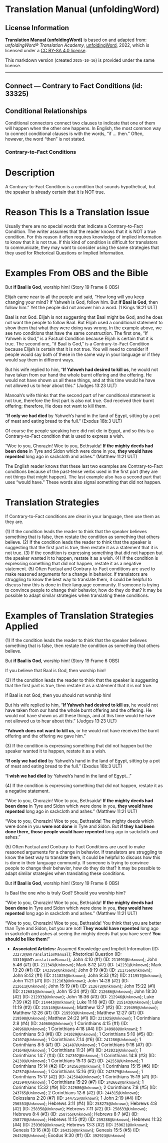 # Translation Manual (unfoldingWord)

## License Information

**Translation Manual (unfoldingWord)** is based on and adapted from: _unfoldingWord® Translation Academy_, [unfoldingWord](https://unfoldingword.org/utw), 2022, which is licensed under a [CC BY-SA 4.0 license](https://creativecommons.org/licenses/by-sa/4.0/legalcode.en).

This markdown version (created `2025-10-16`) is provided under the same license.



--------------------------------

## Connect — Contrary to Fact Conditions (id: 33325)

Conditional Relationships
-------------------------

Conditional connectors connect two clauses to indicate that one of them will happen when the other one happens. In English, the most common way to connect conditional clauses is with the words, “if … then.” Often, however, the word “then” is not stated.

### Contrary\-to\-Fact Conditions

Description
===========

A Contrary\-to\-Fact Condition is a condition that sounds hypothetical, but the speaker is already certain that it is NOT true.

Reason This Is a Translation Issue
==================================

Usually there are no special words that indicate a Contrary\-to\-Fact Condition. The writer assumes that the reader knows that it is NOT a true condition. For this reason it often requires knowledge of implied information to know that it is not true. If this kind of condition is difficult for translators to communicate, they may want to consider using the same strategies that they used for Rhetorical Questions or Implied Information.

Examples From OBS and the Bible
===============================

But **if Baal is God**, worship him! (Story 19 Frame 6 OBS)

Elijah came near to all the people and said, “How long will you keep changing your mind? If Yahweh is God, follow him. But **if Baal is God**, then follow him.” Yet the people did not answer him a word. (1 Kings 18:21 ULT)

Baal is not God. Elijah is not suggesting that Baal might be God, and he does not want the people to follow Baal. But Elijah used a conditional statement to show them that what they were doing was wrong. In the example above, we see two conditions that have the same construction. The first one, “If Yahweh is God,” is a Factual Condition because Elijah is certain that it is true. The second one, “if Baal is God,” is a Contrary\-to\-Fact Condition because Elijah is certain that it is not true. You will need to consider if people would say both of these in the same way in your language or if they would say them in different ways.

But his wife replied to him, “**If Yahweh had desired to kill us**, he would not have taken from our hand the whole burnt offering and the offering. He would not have shown us all these things, and at this time would he have not allowed us to hear about this.” (Judges 13:23 ULT)

Manoah’s wife thinks that the second part of her conditional statement is not true, therefore the first part is also not true. God received their burnt offering; therefore, He does not want to kill them.

“**If only we had died** by Yahweh’s hand in the land of Egypt, sitting by a pot of meat and eating bread to the full.” (Exodus 16b:3 ULT)

Of course the people speaking here did not die in Egypt, and so this is a Contrary\-to\-Fact condition that is used to express a wish.

“Woe to you, Chorazin! Woe to you, Bethsaida! **If the mighty deeds had been done** in Tyre and Sidon which were done in you, **they would have repented** long ago in sackcloth and ashes.” (Matthew 11:21 ULT)

The English reader knows that these last two examples are Contrary\-to\-Fact conditions because of the past\-tense verbs used in the first part (they are not things that might happen). The last example also has a second part that uses “would have.” These words also signal something that did not happen.

Translation Strategies
======================

If Contrary\-to\-Fact conditions are clear in your language, then use them as they are.

(1\) If the condition leads the reader to think that the speaker believes something that is false, then restate the condition as something that others believe. (2\) If the condition leads the reader to think that the speaker is suggesting that the first part is true, then restate it as a statement that it is not true. (3\) If the condition is expressing something that did not happen but the speaker wanted it to happen, restate it as a wish. (4\) If the condition is expressing something that did not happen, restate it as a negative statement. (5\) Often Factual and Contrary\-to\-Fact conditions are used to make reasoned arguments for a change in behavior. If translators are struggling to know the best way to translate them, it could be helpful to discuss how this is done in their language community. If someone is trying to convince people to change their behavior, how do they do that? It may be possible to adapt similar strategies when translating these conditions.

Examples of Translation Strategies Applied
==========================================

(1\) If the condition leads the reader to think that the speaker believes something that is false, then restate the condition as something that others believe.

But **if Baal is God**, worship him! (Story 19 Frame 6 OBS)

If you believe that Baal is God, then worship him!

(2\) If the condition leads the reader to think that the speaker is suggesting that the first part is true, then restate it as a statement that it is not true.

If Baal is not God, then you should not worship him!

But his wife replied to him, “**If Yahweh had desired to kill us**, he would not have taken from our hand the whole burnt offering and the offering. He would not have shown us all these things, and at this time would he have not allowed us to hear about this.” (Judges 13:23 ULT)

“**Yahweh does not want to kill us**, or he would not have received the burnt offering and the offering we gave him.”

(3\) If the condition is expressing something that did not happen but the speaker wanted it to happen, restate it as a wish.

“**If only we had died** by Yahweh’s hand in the land of Egypt, sitting by a pot of meat and eating bread to the full.” (Exodus 16b:3 ULT)

“**I wish we had died** by Yahweh’s hand in the land of Egypt…”

(4\) If the condition is expressing something that did not happen, restate it as a negative statement.

“Woe to you, Chorazin! Woe to you, Bethsaida! **If the mighty deeds had been done** in Tyre and Sidon which were done in you, **they would have repented** long ago in sackcloth and ashes.” (Matthew 11:21 ULT)

“Woe to you, Chorazin! Woe to you, Bethsaida! The mighty deeds which were done in you **were not done** in Tyre and Sidon. But **if they had been done there, those people would have repented** long ago in sackcloth and ashes.”

(5\) Often Factual and Contrary\-to\-Fact Conditions are used to make reasoned arguments for a change in behavior. If translators are struggling to know the best way to translate them, it could be helpful to discuss how this is done in their language community. If someone is trying to convince people to change their behavior, how do they do that? It may be possible to adapt similar strategies when translating these conditions.

But **if Baal is God**, worship him! (Story 19 Frame 6 OBS)

Is Baal the one who is truly God? Should you worship him?

“Woe to you, Chorazin! Woe to you, Bethsaida! **If the mighty deeds had been done** in Tyre and Sidon which were done in you, **they would have repented** long ago in sackcloth and ashes.” (Matthew 11:21 ULT)

“Woe to you, Chorazin! Woe to you, Bethsaida! You think that you are better than Tyre and Sidon, but you are not! **They would have repented** long ago in sackcloth and ashes at seeing the mighty deeds that you have seen! **You should be like them**!”

* **Associated Articles:** Assumed Knowledge and Implicit Information (ID: `33273@UWTranslationManual`); Rhetorical Question (ID: `33310@UWTranslationManual`); John 4:10 (#1) (ID: `211091@Unknown`); John 5:46 (#1) (ID: `211349@Unknown`); Mark 8:12 (#7) (ID: `142231@Unknown`); Mark 13:20 (#1) (ID: `143385@Unknown`); John 8:19 (#3) (ID: `211756@Unknown`); John 8:42 (#1) (ID: `211825@Unknown`); John 9:33 (#2) (ID: `211957@Unknown`); John 11:21 (#1) (ID: `212163@Unknown`); John 14:28 (#2) (ID: `212611@Unknown`); John 15:19 (#1) (ID: `212672@Unknown`); John 15:22 (#1) (ID: `212681@Unknown`); John 15:24 (#2) (ID: `212686@Unknown`); John 18:30 (#2) (ID: `212933@Unknown`); John 18:36 (#3) (ID: `212946@Unknown`); Luke 7:39 (#2) (ID: `214443@Unknown`); Luke 11:18 (#2) (ID: `215143@Unknown`); Luke 11:19 (#2) (ID: `215149@Unknown`); Matthew 12:7 (#2) (ID: `219499@Unknown`); Matthew 12:26 (#1) (ID: `219593@Unknown`); Matthew 12:27 (#1) (ID: `219598@Unknown`); Matthew 24:22 (#1) (ID: `221925@Unknown`); 1 Corinthians 2:8 (#4) (ID: `240686@Unknown`); 1 Corinthians 4:15 (#1) (ID: `240968@Unknown`); 1 Corinthians 4:18 (#4) (ID: `240988@Unknown`); 1 Corinthians 5:3 (#8) (ID: `241029@Unknown`); 1 Corinthians 5:10 (#5) (ID: `241074@Unknown`); 1 Corinthians 7:14 (#6) (ID: `241286@Unknown`); 1 Corinthians 8:5 (#1) (ID: `241487@Unknown`); 1 Corinthians 9:16 (#7) (ID: `241646@Unknown`); 1 Corinthians 11:31 (#1) (ID: `242031@Unknown`); 1 Corinthians 14:7 (#4) (ID: `242302@Unknown`); 1 Corinthians 14:8 (#3) (ID: `242309@Unknown`); 1 Corinthians 15:13 (#2) (ID: `242558@Unknown`); 1 Corinthians 15:14 (#2) (ID: `242563@Unknown`); 1 Corinthians 15:15 (#6) (ID: `242574@Unknown`); 1 Corinthians 15:16 (#3) (ID: `242579@Unknown`); 1 Corinthians 15:17 (#2) (ID: `242584@Unknown`); 1 Corinthians 15:19 (#1) (ID: `242594@Unknown`); 1 Corinthians 15:29 (#7) (ID: `242662@Unknown`); 1 Corinthians 15:32 (#9) (ID: `242686@Unknown`); 2 Corinthians 7:8 (#5) (ID: `243765@Unknown`); 2 Corinthians 12:6 (#2) (ID: `244315@Unknown`); Colossians 2:20 (#7) (ID: `244755@Unknown`); 1 John 2:19 (#4) (ID: `256553@Unknown`); Hebrews 3:11 (#4) (ID: `258275@Unknown`); Hebrews 4:8 (#2) (ID: `258358@Unknown`); Hebrews 7:11 (#2) (ID: `258633@Unknown`); Hebrews 8:4 (#3) (ID: `258755@Unknown`); Hebrews 8:7 (#2) (ID: `258778@Unknown`); Hebrews 11:15 (#2) (ID: `259288@Unknown`); Hebrews 11:32 (#4) (ID: `259369@Unknown`); Hebrews 13:3 (#2) (ID: `259621@Unknown`); Genesis 13:16 (#3) (ID: `264353@Unknown`); Genesis 15:5 (#5) (ID: `264528@Unknown`); Exodus 9:30 (#1) (ID: `392923@Unknown`)

